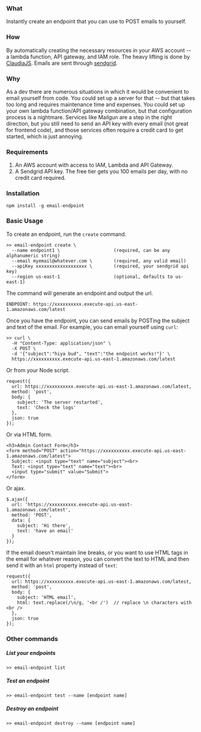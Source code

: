 ### What
Instantly create an endpoint that you can use to POST emails to yourself.

### How
By automatically creating the necessary resources in your AWS account -- a lambda function, API gateway, and IAM role. The heavy lifting is done by [ClaudiaJS](https://claudiajs.com/). Emails are sent through [sendgrid](https://sendgrid.com/).

### Why
As a dev there are numerous situations in which it would be convenient to email yourself from code. You could set up a server for that -- but that takes too long and requires maintenance time and expenses. You could set up your own lambda function/API gateway combination, but that configuration process is a nightmare. Services like Mailgun are a step in the right direction, but you still need to send an API key with every email (not great for frontend code), and those services often require a credit card to get started, which is just annoying.

### Requirements
1. An AWS account with access to IAM, Lambda and API Gateway.
2. A Sendgrid API key. The free tier gets you 100 emails per day, with no credit card required.

### Installation
```
npm install -g email-endpoint
```

### Basic Usage
To create an endpoint, run the `create` command.
```
>> email-endpoint create \
  --name endpoint1 \                    (required, can be any alphanumeric string)
  --email myemail@whatever.com \        (required, any valid email)
  --apiKey xxxxxxxxxxxxxxxxxxx \        (required, your sendgrid api key)
  --region us-east-1                    (optional, defaults to us-east-1)
```

The command will generate an endpoint and output the url.

```
ENDPOINT: https://xxxxxxxxxx.execute-api.us-east-1.amazonaws.com/latest
```

Once you have the endpoint, you can send emails by POSTing the subject and text of the email. For example, you can email yourself using `curl`:

```
>> curl \
  -H "Content-Type: application/json" \
  -X POST \
  -d '{"subject":"hiya bud", "text":"the endpoint works!"}' \
  https://xxxxxxxxxx.execute-api.us-east-1.amazonaws.com/latest
```

Or from your Node script.
```
request({
  url: https://xxxxxxxxxx.execute-api.us-east-1.amazonaws.com/latest,
  method: 'post',
  body: {
    subject: 'The server restarted',
    text: 'Check the logs'
  },
  json: true
});
```

Or via HTML form.
```
<h3>Admin Contact Form</h3>
<form method="POST" action="https://xxxxxxxxxx.execute-api.us-east-1.amazonaws.com/latest">
  Subject: <input type="text" name="subject"><br>
  Text: <input type="text" name="text"><br>
  <input type="submit" value="Submit">
</form>
```

Or ajax.
```
$.ajax({
  url: 'https://xxxxxxxxxx.execute-api.us-east-1.amazonaws.com/latest',
  method: 'POST',
  data: {
    subject: 'Hi there',
    text: 'have an email'
  }
});
```

If the email doesn't maintain line breaks, or you want to use HTML tags in the email for whatever reason, you can convert the text to HTML and then send it with an `html` property instead of `text`:
```
request({
  url: https://xxxxxxxxxx.execute-api.us-east-1.amazonaws.com/latest,
  method: 'post',
  body: {
    subject: 'HTML email',
    html: text.replace(/\n/g, '<br /')  // replace \n characters with <br />
  },
  json: true
});
```

### Other commands

##### List your endpoints
```
>> email-endpoint list
```

##### Test an endpoint
```
>> email-endpoint test --name [endpoint name]
```

##### Destroy an endpoint
```
>> email-endpoint destroy --name [endpoint name]
```
